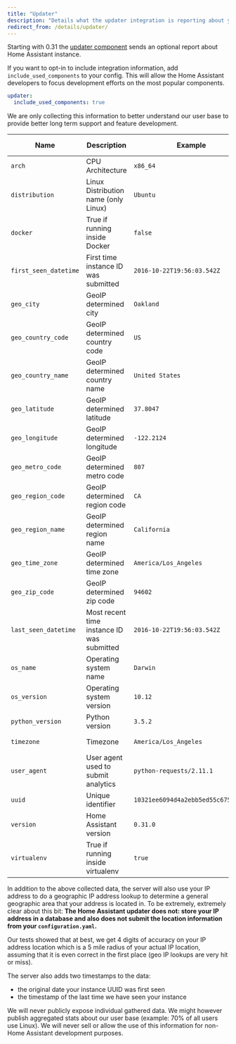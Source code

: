 ```yaml
---
title: "Updater"
description: "Details what the updater integration is reporting about your Home Assistant instance."
redirect_from: /details/updater/
---
```


Starting with 0.31 the [updater component](/integrations/updater/) sends an optional report about Home Assistant instance.

If you want to opt-in to include integration information, add `include_used_components` to your config. This will allow the Home Assistant developers to focus development efforts on the most popular components.

```yaml
updater:
  include_used_components: true
```

We are only collecting this information to better understand our user base to provide better long term support and feature development.

| Name                  | Description                                | Example                            | Data Source    |
|-----------------------|--------------------------------------------|------------------------------------|----------------|
| `arch`                | CPU Architecture                           | `x86_64`                           | Local Instance |
| `distribution`        | Linux Distribution name (only Linux)       | `Ubuntu`                           | Local Instance |
| `docker`              | True if running inside Docker              | `false`                            | Local Instance |
| `first_seen_datetime` | First time instance ID was submitted       | `2016-10-22T19:56:03.542Z`         | Update Server  |
| `geo_city`            | GeoIP determined city                      | `Oakland`                          | Update Server  |
| `geo_country_code`    | GeoIP determined country code              | `US`                               | Update Server  |
| `geo_country_name`    | GeoIP determined country name              | `United States`                    | Update Server  |
| `geo_latitude`        | GeoIP determined latitude                  | `37.8047`                          | Update Server  |
| `geo_longitude`       | GeoIP determined longitude                 | `-122.2124`                        | Update Server  |
| `geo_metro_code`      | GeoIP determined metro code                | `807`                              | Update Server  |
| `geo_region_code`     | GeoIP determined region code               | `CA`                               | Update Server  |
| `geo_region_name`     | GeoIP determined region name               | `California`                       | Update Server  |
| `geo_time_zone`       | GeoIP determined time zone                 | `America/Los_Angeles`              | Update Server  |
| `geo_zip_code`        | GeoIP determined zip code                  | `94602`                            | Update Server  |
| `last_seen_datetime`  | Most recent time instance ID was submitted | `2016-10-22T19:56:03.542Z`         | Update Server  |
| `os_name`             | Operating system name                      | `Darwin`                           | Local Instance |
| `os_version`          | Operating system version                   | `10.12`                            | Local Instance |
| `python_version`      | Python version                             | `3.5.2`                            | Local Instance |
| `timezone`            | Timezone                                   | `America/Los_Angeles`              | Local Instance |
| `user_agent`          | User agent used to submit analytics        | `python-requests/2.11.1`           | Local Instance |
| `uuid`                | Unique identifier                          | `10321ee6094d4a2ebb5ed55c675d5f5e` | Local Instance |
| `version`             | Home Assistant version                     | `0.31.0`                           | Local Instance |
| `virtualenv`          | True if running inside virtualenv          | `true`                             | Local Instance |

In addition to the above collected data, the server will also use your IP address to do a geographic IP address lookup to determine a general geographic area that your address is located in. To be extremely, extremely clear about this bit: __The Home Assistant updater does not: store your IP address in a database and also does not submit the location information from your `configuration.yaml`.__

Our tests showed that at best, we get 4 digits of accuracy on your IP address location which is a 5 mile radius of your actual IP location, assuming that it is even correct in the first place (geo IP lookups are very hit or miss).

The server also adds two timestamps to the data:

- the original date your instance UUID was first seen
- the timestamp of the last time we have seen your instance

We will never publicly expose individual gathered data. We might however publish aggregated stats about our user base (example: 70% of all users use Linux). We will never sell or allow the use of this information for non-Home Assistant development purposes.
